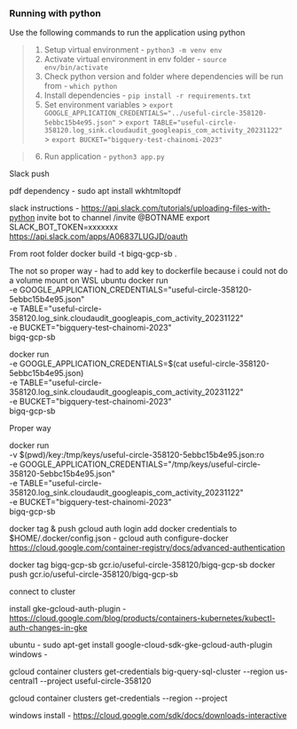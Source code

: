 
### Running with python
Use the following commands to run the application using python

> 1. Setup virtual environment - `python3 -m venv env`
> 2. Activate virtual environment in env folder - `source env/bin/activate`
> 3. Check python version and folder where dependencies will be run from - `which python`
> 4. Install dependencies - `pip install -r requirements.txt`
> 5. Set environment variables
    > `export GOOGLE_APPLICATION_CREDENTIALS="../useful-circle-358120-5ebbc15b4e95.json"`
    > `export TABLE="useful-circle-358120.log_sink.cloudaudit_googleapis_com_activity_20231122"` 
    > `export BUCKET="bigquery-test-chainomi-2023"`

> 6. Run application - `python3 app.py`

Slack push

pdf dependency - sudo apt install wkhtmltopdf

slack instructions - https://api.slack.com/tutorials/uploading-files-with-python
invite bot to channel
/invite @BOTNAME
export SLACK_BOT_TOKEN=xxxxxxx
https://api.slack.com/apps/A06837LUGJD/oauth



From root folder
docker build -t bigq-gcp-sb .


The not so proper way - had to add key to dockerfile because i could not do a volume mount on WSL ubuntu
docker run  \
-e GOOGLE_APPLICATION_CREDENTIALS="useful-circle-358120-5ebbc15b4e95.json" \
-e TABLE="useful-circle-358120.log_sink.cloudaudit_googleapis_com_activity_20231122" \
-e BUCKET="bigquery-test-chainomi-2023" \
bigq-gcp-sb


docker run  \
-e GOOGLE_APPLICATION_CREDENTIALS=$(cat useful-circle-358120-5ebbc15b4e95.json) \
-e TABLE="useful-circle-358120.log_sink.cloudaudit_googleapis_com_activity_20231122" \
-e BUCKET="bigquery-test-chainomi-2023" \
bigq-gcp-sb



Proper way

docker run  \
-v $(pwd)/key:/tmp/keys/useful-circle-358120-5ebbc15b4e95.json:ro \
-e GOOGLE_APPLICATION_CREDENTIALS="/tmp/keys/useful-circle-358120-5ebbc15b4e95.json" \
-e TABLE="useful-circle-358120.log_sink.cloudaudit_googleapis_com_activity_20231122" \
-e BUCKET="bigquery-test-chainomi-2023" \
bigq-gcp-sb


docker tag & push
gcloud auth login
add docker credentials to $HOME/.docker/config.json - gcloud auth configure-docker
https://cloud.google.com/container-registry/docs/advanced-authentication


docker tag bigq-gcp-sb gcr.io/useful-circle-358120/bigq-gcp-sb
docker push gcr.io/useful-circle-358120/bigq-gcp-sb

connect to cluster

install gke-gcloud-auth-plugin - https://cloud.google.com/blog/products/containers-kubernetes/kubectl-auth-changes-in-gke

ubuntu - sudo apt-get install google-cloud-sdk-gke-gcloud-auth-plugin
windows - 

gcloud container clusters get-credentials big-query-sql-cluster --region us-central1 --project useful-circle-358120

gcloud container clusters get-credentials <cluster-name> --region <region> --project <project-id>

windows install - https://cloud.google.com/sdk/docs/downloads-interactive

